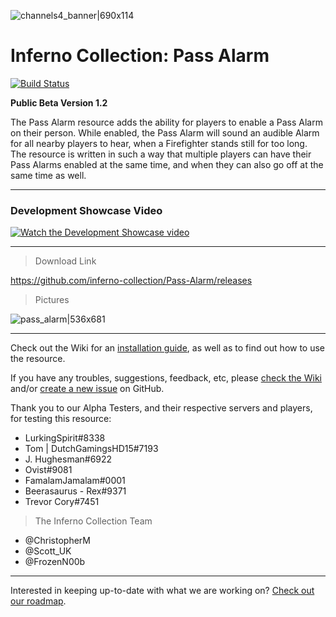 ![channels4_banner|690x114](https://i.ibb.co/CHMD8y6/channels4-banner.jpg) 
# Inferno Collection: Pass Alarm
[![Build Status](https://travis-ci.com/inferno-collection/Fire-Alarm.svg?branch=master)](https://travis-ci.com/inferno-collection/Pass-Alarm)

__Public Beta Version 1.2__

The Pass Alarm resource adds the ability for players to enable a Pass Alarm on their person. While enabled, the Pass Alarm will sound an audible Alarm for all nearby players to hear, when a Firefighter stands still for too long. The resource is written in such a way that multiple players can have their Pass Alarms enabled at the same time, and when they can also go off at the same time as well.

***
### Development Showcase Video
[![Watch the Development Showcase video](https://img.youtube.com/vi/6bXhIkAYt78/maxresdefault.jpg)](https://www.youtube.com/watch?v=6bXhIkAYt78)
***

> Download Link

https://github.com/inferno-collection/Pass-Alarm/releases

> Pictures

![pass_alarm|536x681](https://i.imgur.com/NrRUgGH.png) 

***
Check out the Wiki for an [installation guide](https://github.com/inferno-collection/Pass-Alarm/wiki/Installation-Guide), as well as to find out how to use the resource.

If you have any troubles, suggestions, feedback, etc, please [check the Wiki](https://github.com/inferno-collection/Pass-Alarm/wiki) and/or [create a new issue](https://github.com/inferno-collection/Pass-Alarm/issues/new/choose) on GitHub.

Thank you to our Alpha Testers, and their respective servers and players, for testing this resource:
* LurkingSpirit#8338
* Tom | DutchGamingsHD15#7193
* J. Hughesman#6922
* Ovist#9081
* FamalamJamalam#0001
* Beerasaurus - Rex#9371
* Trevor Cory#7451

> The Inferno Collection Team
* @ChristopherM
* @Scott_UK 
* @FrozenN00b
***
Interested in keeping up-to-date with what we are working on? [Check out our roadmap](https://inferno-collection.com/roadmap).
